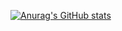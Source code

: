 [![Anurag's GitHub stats](https://github-readme-stats.vercel.app/api?username=jo87jimmy&show=reviews&show_icons=true&theme=ambient_gradient&locale=zh-tw&include_all_commits=true)](https://github.com/jo87jimmy/)
